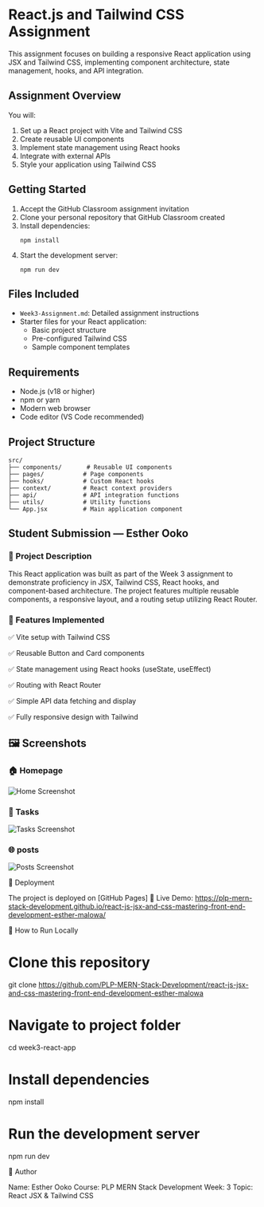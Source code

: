 # React.js and Tailwind CSS Assignment

This assignment focuses on building a responsive React application using JSX and Tailwind CSS, implementing component architecture, state management, hooks, and API integration.

## Assignment Overview

You will:
1. Set up a React project with Vite and Tailwind CSS
2. Create reusable UI components
3. Implement state management using React hooks
4. Integrate with external APIs
5. Style your application using Tailwind CSS

## Getting Started

1. Accept the GitHub Classroom assignment invitation
2. Clone your personal repository that GitHub Classroom created
3. Install dependencies:
   ```
   npm install
   ```
4. Start the development server:
   ```
   npm run dev
   ```

## Files Included

- `Week3-Assignment.md`: Detailed assignment instructions
- Starter files for your React application:
  - Basic project structure
  - Pre-configured Tailwind CSS
  - Sample component templates

## Requirements

- Node.js (v18 or higher)
- npm or yarn
- Modern web browser
- Code editor (VS Code recommended)

## Project Structure

```
src/
├── components/       # Reusable UI components
├── pages/           # Page components
├── hooks/           # Custom React hooks
├── context/         # React context providers
├── api/             # API integration functions
├── utils/           # Utility functions
└── App.jsx          # Main application component
```

## Student Submission — Esther Ooko
### 🧠 Project Description

This React application was built as part of the Week 3 assignment to demonstrate proficiency in JSX, Tailwind CSS, React hooks, and component-based architecture.
The project features multiple reusable components, a responsive layout, and a routing setup utilizing React Router.

### 🧱 Features Implemented

✅ Vite setup with Tailwind CSS

✅ Reusable Button and Card components

✅ State management using React hooks (useState, useEffect)

✅ Routing with React Router

✅ Simple API data fetching and display

✅ Fully responsive design with Tailwind

## 🖼️ Screenshots

### 🏠 Homepage
![Home Screenshot](./week3-react-app/screenshots/Home.PNG)


### 🧩 Tasks
![Tasks Screenshot](./week3-react-app/screenshots/Tasks.PNG)

### 🌐 posts
![Posts Screenshot](./week3-react-app/screenshots/posts.PNG)


🚀 Deployment

The project is deployed on [GitHub Pages]
🔗 Live Demo: https://plp-mern-stack-development.github.io/react-js-jsx-and-css-mastering-front-end-development-esther-malowa/

🧰 How to Run Locally
# Clone this repository
git clone https://github.com/PLP-MERN-Stack-Development/react-js-jsx-and-css-mastering-front-end-development-esther-malowa

# Navigate to project folder
cd week3-react-app

# Install dependencies
npm install

# Run the development server
npm run dev

🧾 Author

Name: Esther Ooko
Course: PLP MERN Stack Development
Week: 3
Topic: React JSX & Tailwind CSS
